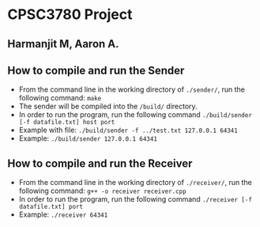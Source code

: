 # CPSC3780 Project
## Harmanjit M, Aaron A.

## How to compile and run the Sender
- From the command line in the working directory of `./sender/`, run the following command: `make`
- The sender will be compiled into the `/build/` directory.
- In order to run the program, run the following command `./build/sender [-f datafile.txt] host port`
- Example with file: `./build/sender -f ../test.txt 127.0.0.1 64341`
- Example: `./build/sender 127.0.0.1 64341`

## How to compile and run the Receiver
- From the command line in the working directory of `./receiver/`, run the following command: `g++ -o receiver receiver.cpp`
- In order to run the program, run the following command `./receiver [-f datafile.txt] port`
- Example: `./receiver 64341`
